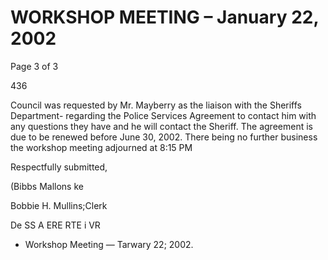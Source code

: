 # WORKSHOP MEETING – January 22, 2002

Page 3 of 3

436

Council was requested by Mr. Mayberry as the liaison with the Sheriffs Department-
regarding the Police Services Agreement to contact him with any questions they have and
he will contact the Sheriff. The agreement is due to be renewed before June 30, 2002.
There being no further business the workshop meeting adjourned at 8:15 PM

Respectfully submitted,

(Bibbs Mallons ke

Bobbie H. Mullins;Clerk

De SS A ERE RTE i VR
- Workshop Meeting — Tarwary 22; 2002.